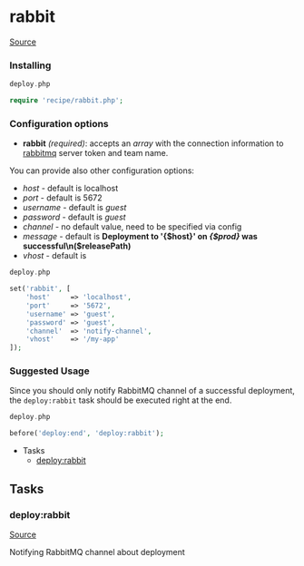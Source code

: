 <!-- DO NOT EDIT THIS FILE! -->
<!-- Instead edit contrib/rabbit.php -->
<!-- Then run bin/docgen -->

# rabbit

[Source](/contrib/rabbit.php)


### Installing

```php
deploy.php

require 'recipe/rabbit.php';
```

### Configuration options

- **rabbit** *(required)*: accepts an *array* with the connection information to [rabbitmq](http://www.rabbitmq.com) server token and team name.


You can provide also other configuration options:

 - *host* - default is localhost
 - *port* - default is 5672
 - *username* - default is *guest*
 - *password* - default is *guest*
 - *channel* - no default value, need to be specified via config
 - *message* - default is **Deployment to '{$host}' on *{$prod}* was successful\n($releasePath)**
 - *vhost* - default is


```php
deploy.php

set('rabbit', [
    'host'     => 'localhost',
    'port'     => '5672',
    'username' => 'guest',
    'password' => 'guest',
    'channel'  => 'notify-channel',
    'vhost'    => '/my-app'
]);
```

### Suggested Usage

Since you should only notify RabbitMQ channel of a successful deployment, the `deploy:rabbit` task should be executed right at the end.

```php
deploy.php

before('deploy:end', 'deploy:rabbit');
```


* Tasks
  * [deploy:rabbit](#deployrabbit)


## Tasks

### deploy:rabbit
[Source](https://github.com/deployphp/deployer/blob/master/contrib/rabbit.php#L58)

Notifying RabbitMQ channel about deployment


